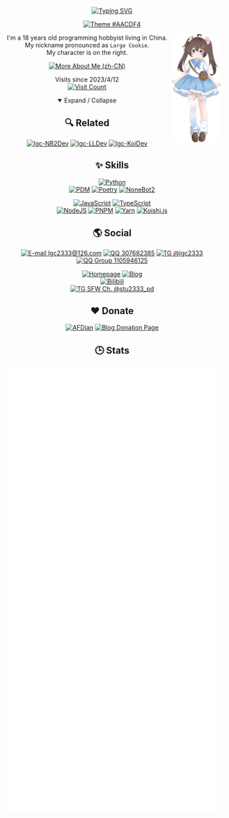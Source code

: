<!-- markdownlint-disable MD033 MD041 MD042 -->

<div align="center">

[![Typing SVG](https://readme-typing-svg.demolab.com?font=JetBrains+Mono&weight=600&size=32&duration=2000&pause=500&color=aacdf4&vCenter=true&width=435&center=true&vCenter=true&lines=Hello+There+👋;I+am+LgCookie+🍪;Nice+to+meet+you+❤️)](https://git.io/typing-svg)

<div>

[![Theme #AACDF4](https://img.shields.io/badge/theme-%23AACDF4-aacdf4?style=for-the-badge)](#)

<img src="./character-s.png" alt="Character" height="250px" height="auto" align="right" />

I'm a 18 years old programming hobbyist living in China.  
My nickname pronounced as `Large Cookie`.  
My character is on the right.

[![More About Me (zh-CN)](<https://img.shields.io/badge/More_About_Me_(zh--CN)-aacdf4?style=for-the-badge>)](https://blog.lgc2333.top/about)

Visits since 2023/4/12  
[![Visit Count](https://count.getloli.com/get/@lgc2333?theme=rule34)](#)

</div>

<details open>
<summary>Expand / Collapse</summary>

## 🔍 Related

[![lgc-NB2Dev](https://img.shields.io/badge/lgc--NB2Dev-ea5252?style=for-the-badge)](https://github.com/lgc-NB2Dev)
[![lgc-LLDev](https://img.shields.io/badge/lgc--LLDev-688a5c?style=for-the-badge)](https://github.com/lgc-LLDev)
[![lgc-KoiDev](https://img.shields.io/badge/lgc--KoiDev-5546a3?style=for-the-badge)](https://github.com/lgc-KoiDev)

## ✨ Skills

[![Python](https://img.shields.io/badge/python-3670A0?style=for-the-badge&logo=python&logoColor=ffdd54)](#)  
[![PDM](https://img.shields.io/badge/PDM-7e56c2.svg?style=for-the-badge&logo=pdm&logoColor=white)](#)
[![Poetry](https://img.shields.io/badge/Poetry-3B82F6.svg?style=for-the-badge&logo=poetry&logoColor=0B3D8D)](#)
[![NoneBot2](https://img.shields.io/badge/NoneBot2-ea5252.svg?style=for-the-badge)](https://nonebot.dev/)

[![JavaScript](https://img.shields.io/badge/javascript-323330.svg?style=for-the-badge&logo=javascript&logoColor=%23F7DF1E)](#)
[![TypeScript](https://img.shields.io/badge/typescript-007ACC.svg?style=for-the-badge&logo=typescript&logoColor=white)](#)  
[![NodeJS](https://img.shields.io/badge/node.js-6DA55F?style=for-the-badge&logo=node.js&logoColor=white)](#)
[![PNPM](https://img.shields.io/badge/pnpm-4a4a4a.svg?style=for-the-badge&logo=pnpm&logoColor=f69220)](#)
[![Yarn](https://img.shields.io/badge/yarn-2C8EBB.svg?style=for-the-badge&logo=yarn&logoColor=white)](#)
[![Koishi.js](https://img.shields.io/badge/Koishi.js-5546a3.svg?style=for-the-badge)](https://koishi.chat/)

<!-- [![osu!](https://osu-sig.vercel.app/card?user=24557481&mode=std&lang=en&round_avatar=true&animation=true&hue=200&mini=true)](https://osu.ppy.sh/users/24557481) -->

<!-- [![osu! mania](https://osu-sig.vercel.app/card?user=24557481&mode=mania&lang=en&round_avatar=true&animation=true&hue=200&mini=true)](https://osu.ppy.sh/users/24557481) -->

## 🌎 Social

[![E-mail lgc2333@126.com](https://img.shields.io/badge/E--mail_lgc2333@126.com-D14836?style=for-the-badge&logo=gmail&logoColor=white)](mailto:lgc2333@126.com)
[![QQ 307682385](https://img.shields.io/badge/QQ_3076823485-12B7F5?style=for-the-badge&logo=tencentqq&logoColor=white)](#)
[![TG @lgc2333](https://img.shields.io/badge/TG_@lgc2333-2CA5E0?style=for-the-badge&logo=telegram&logoColor=white)](https://t.me/@lgc2333)  
[![QQ Group 1105946125](https://img.shields.io/badge/QQ_Group_1105946125-12B7F5?style=for-the-badge&logo=tencentqq&logoColor=white)](https://jq.qq.com/?_wv=1027&k=ktwOHdU2)

[![Homepage](https://img.shields.io/badge/Homepage-aacdf4?style=for-the-badge)](https://lgc2333.top)
[![Blog](https://img.shields.io/badge/Blog-aacdf4?style=for-the-badge)](https://blog.lgc2333.top)  
[![Bilibili](https://img.shields.io/badge/Bilibili-00A1D6?style=for-the-badge&logo=bilibili&logoColor=white)](https://space.bilibili.com/257534706)  
[![TG SFW Ch. @stu2333_pd](https://img.shields.io/badge/TG_SFW_Ch._@stu2333__pd-2CA5E0?style=for-the-badge&logo=telegram&logoColor=white)](https://t.me/stu2333_pd)

## ❤️ Donate

[![AFDian](https://img.shields.io/badge/AFDian-946ce6?style=for-the-badge&logo=afdian&logoColor=white)](https://afdian.com/a/lgc2333)
[![Blog Donation Page](https://img.shields.io/badge/Blog_Donation_Page-aacdf4?style=for-the-badge)](https://blog.lgc2333.top/donate)

## 🕒 Stats

<!-- [![GitHub Stats](https://github-readme-stats.vercel.app/api?username=lgc2333&show_icons=true)](#) -->

[![Metrics](./github-metrics.svg)](#)

</div>

</details>
